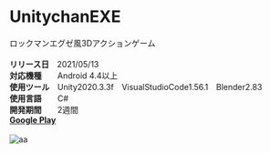 # UnitychanEXE
ロックマンエグゼ風3Dアクションゲーム<br>
<br>
**リリース日**　2021/05/13<br>
**対応機種**　　Android 4.4以上<br>
**使用ツール**　Unity2020.3.3f　VisualStudioCode1.56.1　Blender2.83<br>
**使用言語**　　C#<br>
**開発期間**　　2週間<br>
**[Google Play](https://play.google.com/store/apps/details?id=com.ShotaWatanabe.UnitychanEXE)**<br>
<br>
![aa](https://github.com/watasho358/UnitychanEXE/blob/master/IMG_5757.PNG)
